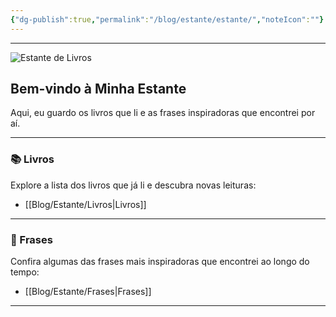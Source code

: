 ```yaml
---
{"dg-publish":true,"permalink":"/blog/estante/estante/","noteIcon":""}
---
```


---

![Estante de Livros](/img/user/Blog/Media/bookshelf.webp)

## Bem-vindo à Minha Estante

Aqui, eu guardo os livros que li e as frases inspiradoras que encontrei por aí.

---

### 📚 Livros

Explore a lista dos livros que já li e descubra novas leituras:

- [[Blog/Estante/Livros\|Livros]]

---

### 💬 Frases

Confira algumas das frases mais inspiradoras que encontrei ao longo do tempo:

- [[Blog/Estante/Frases\|Frases]]

---
